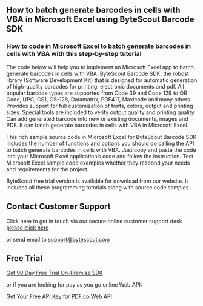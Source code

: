 ## How to batch generate barcodes in cells with VBA in Microsoft Excel using ByteScout Barcode SDK

### How to code in Microsoft Excel to batch generate barcodes in cells with VBA with this step-by-step tutorial

The code below will help you to implement an Microsoft Excel app to batch generate barcodes in cells with VBA. ByteScout Barcode SDK: the robost library (Software Development Kit) that is designed for automatic generation of high-quality barcodes for printing, electronic documents and pdf. All popular barcode types are supported from Code 39 and Code 129 to QR Code, UPC, GS1, GS-128, Datamatrix, PDF417, Maxicode and many others. Provides support for full customization of fonts, colors, output and printing sizes. Special tools are included to verify output quality and printing quality. Can add generated barcode into new or existing documents, images and PDF. It can batch generate barcodes in cells with VBA in Microsoft Excel.

This rich sample source code in Microsoft Excel for ByteScout Barcode SDK includes the number of functions and options you should do calling the API to batch generate barcodes in cells with VBA. Just copy and paste the code into your Microsoft Excel application’s code and follow the instruction. Test Microsoft Excel sample code examples whether they respond your needs and requirements for the project.

ByteScout free trial version is available for download from our website. It includes all these programming tutorials along with source code samples.

## Contact Customer Support

Click here to get in touch via our secure online customer support desk [please click here](https://bytescout.zendesk.com/hc/en-us/requests/new?subject=ByteScout%20Barcode%20SDK%20Question)

or send email to [support@bytescout.com](mailto:support@bytescout.com?subject=ByteScout%20Barcode%20SDK%20Question) 

## Free Trial

[Get 90 Day Free Trial On-Premise SDK](https://bytescout.com/download/web-installer?utm_source=github-readme)

or if you are looking for pay as you go online Web API:

[Get Your Free API Key for PDF.co Web API](https://pdf.co/documentation/api?utm_source=github-readme)